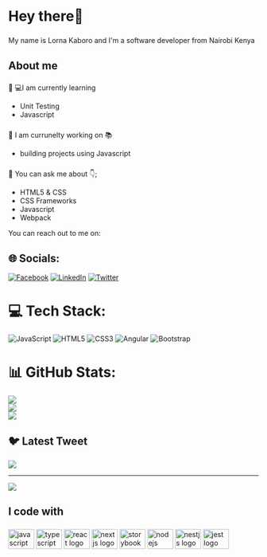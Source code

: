 

<h1 align="left">Hey there👋 </h1>

###

<p align="left">My name is Lorna Kaboro and I'm a software developer from Nairobi Kenya</p>

###

<h2 align="left">About me</h2>

###
🌱 💻I am currently learning

- Unit Testing
- Javascript

###
🌼 I am currunelty working on 📚

- building projects using Javascript

###
💬 You can ask me about 👇;

- HTML5 & CSS
- CSS Frameworks
- Javascript
- Webpack

You can reach out to me on:


## 🌐 Socials:
[![Facebook](https://img.shields.io/badge/Facebook-%231877F2.svg?logo=Facebook&logoColor=white)](https://facebook.com/https://web.facebook.com/lorna.nyawira.7/?_rdc=1&_rdr) [![LinkedIn](https://img.shields.io/badge/LinkedIn-%230077B5.svg?logo=linkedin&logoColor=white)](https://linkedin.com/in/https://www.linkedin.com/in/lorna-kaboro-23620b242/) [![Twitter](https://img.shields.io/badge/Twitter-%231DA1F2.svg?logo=Twitter&logoColor=white)](https://twitter.com/https://twitter.com/KaboroLorna) 

# 💻 Tech Stack:
![JavaScript](https://img.shields.io/badge/javascript-%23323330.svg?style=for-the-badge&logo=javascript&logoColor=%23F7DF1E) ![HTML5](https://img.shields.io/badge/html5-%23E34F26.svg?style=for-the-badge&logo=html5&logoColor=white) ![CSS3](https://img.shields.io/badge/css3-%231572B6.svg?style=for-the-badge&logo=css3&logoColor=white) ![Angular](https://img.shields.io/badge/angular-%23DD0031.svg?style=for-the-badge&logo=angular&logoColor=white) ![Bootstrap](https://img.shields.io/badge/bootstrap-%23563D7C.svg?style=for-the-badge&logo=bootstrap&logoColor=white)
# 📊 GitHub Stats:
![](https://github-readme-stats.vercel.app/api?username=LornaKaboro&theme=dark&hide_border=false&include_all_commits=false&count_private=false)<br/>
![](https://github-readme-streak-stats.herokuapp.com/?user=LornaKaboro&theme=dark&hide_border=false)<br/>
![](https://github-readme-stats.vercel.app/api/top-langs/?username=LornaKaboro&theme=dark&hide_border=false&include_all_commits=false&count_private=false&layout=compact)

## 🐦 Latest Tweet
[![](https://gtce.itsvg.in/api?username=https://twitter.com/KaboroLorna)](https://github.com/VishwaGauravIn/github-twitter-card-embed)

---
[![](https://visitcount.itsvg.in/api?id=LornaKaboro&icon=0&color=0)](https://visitcount.itsvg.in)

<!-- Proudly created with GPRM ( https://gprm.itsvg.in ) -->



###

<h2 align="left">I code with</h2>

###

<div align="left">
  <img src="https://cdn.jsdelivr.net/gh/devicons/devicon/icons/javascript/javascript-original.svg" height="40" width="52" alt="javascript logo"  />
  <img src="https://cdn.jsdelivr.net/gh/devicons/devicon/icons/typescript/typescript-original.svg" height="40" width="52" alt="typescript logo"  />
  <img src="https://cdn.jsdelivr.net/gh/devicons/devicon/icons/react/react-original.svg" height="40" width="52" alt="react logo"  />
  <img src="https://cdn.jsdelivr.net/gh/devicons/devicon/icons/nextjs/nextjs-original.svg" height="40" width="52" alt="nextjs logo"  />
  <img src="https://cdn.jsdelivr.net/gh/devicons/devicon/icons/storybook/storybook-original.svg" height="40" width="52" alt="storybook logo"  />
  <img src="https://cdn.jsdelivr.net/gh/devicons/devicon/icons/nodejs/nodejs-original.svg" height="40" width="52" alt="nodejs logo"  />
  <img src="https://cdn.jsdelivr.net/gh/devicons/devicon/icons/nestjs/nestjs-plain.svg" height="40" width="52" alt="nestjs logo"  />
  <img src="https://cdn.jsdelivr.net/gh/devicons/devicon/icons/jest/jest-plain.svg" height="40" width="52" alt="jest logo"  />
</div>

###
